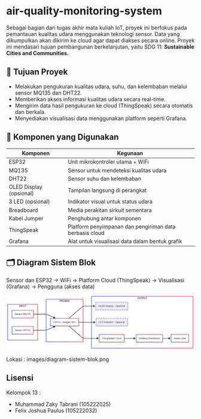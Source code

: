 # air-quality-monitoring-system

Sebagai bagian dari tugas akhir mata kuliah IoT, proyek ini berfokus pada pemantauan kualitas udara menggunakan teknologi sensor. Data yang dikumpulkan akan dikirim ke cloud agar dapat diakses secara online. Proyek ini mendasari tujuan pembangunan berkelanjutan, yaitu SDG 11: **Sustainable Cities and Communities.**

## 🔄 Tujuan Proyek

- Melakukan pengukuran kualitas udara, suhu, dan kelembaban melalui sensor MQ135 dan DHT22.
- Memberikan akses informasi kualitas udara secara real-time.
- Mengirim data hasil pengukuran ke cloud (ThingSpeak) secara otomatis dan berkala.
- Menyediakan visualisasi data menggunakan platform seperti Grafana.

## 🧰 Komponen yang Digunakan

| Komponen     | Kegunaan                                                  |
|--------------|-----------------------------------------------------------|
| ESP32        | Unit mikrokontroler utama + WiFi                          |
| MQ135        | Sensor untuk mendeteksi kualitas udara                    |
| DHT22        | Sensor suhu dan kelembaban                                |
| OLED Display (opsional) | Tampilan langsung di perangkat                 |
| 3 LED (opsional) | Indikator visual untuk status udara                   |
| Breadboard   | Media perakitan sirkuit sementara                         |
| Kabel Jumper | Penghubung antar komponen                                 |
| ThingSpeak   | Platform penyimpanan dan pengiriman data berbasis cloud   |
| Grafana      | Alat untuk visualisasi data dalam bentuk grafik           |

## 🗂️ Diagram Sistem Blok

Sensor dan ESP32 → WiFi → Platform Cloud (ThingSpeak) → Visualisasi (Grafana) → Pengguna (akses data)

![Diagram Sistem Blok](images/diagram-sistem-blok.png) 

Lokasi : images/diagram-sistem-blok.png

## Lisensi

Kelompok 13 :
- Muhammad Zaky Tabrani (105222025)
- Felix Joshua Paulus (105222032)

